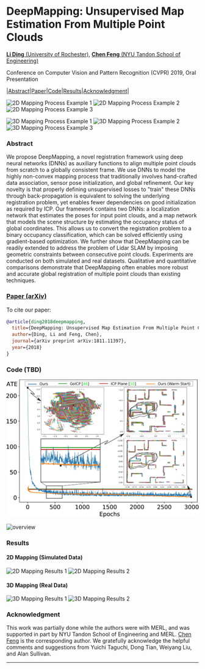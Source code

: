 # DeepMapping: Unsupervised Map Estimation From Multiple Point Clouds

[**Li Ding** (University of Rochester)](https://www.hajim.rochester.edu/ece/lding6/), [**Chen Feng** (NYU Tandon School of Engineering)](https://ai4ce.github.io)

Conference on Computer Vision and Pattern Recognition (CVPR) 2019, Oral Presentation

|[Abstract](#abstract)|[Paper](#paper-arxiv)|[Code](#code-tbd)|[Results](#results)|[Acknowledgment](#acknowledgment)|

![2D Mapping Process Example 1](https://github.com/ai4ce/DeepMapping/raw/master/docs/resources/vis_2D_sample1.gif)
![2D Mapping Process Example 2](https://github.com/ai4ce/DeepMapping/raw/master/docs/resources/vis_2D_sample2.gif)
![2D Mapping Process Example 3](https://github.com/ai4ce/DeepMapping/raw/master/docs/resources/vis_2D_sample3.gif)

![3D Mapping Process Example 1](https://github.com/ai4ce/DeepMapping/raw/master/docs/resources/vis_AVD_sample1.gif)
![3D Mapping Process Example 2](https://github.com/ai4ce/DeepMapping/raw/master/docs/resources/vis_AVD_sample2.gif)
![3D Mapping Process Example 3](https://github.com/ai4ce/DeepMapping/raw/master/docs/resources/vis_AVD_sample3.gif)


### Abstract
We propose DeepMapping, a novel registration framework using deep neural networks (DNNs) as auxiliary functions to align multiple point clouds from scratch to a globally consistent frame. We use DNNs to model the highly non-convex mapping process that traditionally involves hand-crafted data association, sensor pose initialization, and global refinement. Our key novelty is that properly defining unsupervised losses to "train" these DNNs through back-propagation is equivalent to solving the underlying registration problem, yet enables fewer dependencies on good initialization as required by ICP. Our framework contains two DNNs: a localization network that estimates the poses for input point clouds, and a map network that models the scene structure by estimating the occupancy status of global coordinates. This allows us to convert the registration problem to a binary occupancy classification, which can be solved efficiently using gradient-based optimization. We further show that DeepMapping can be readily extended to address the problem of Lidar SLAM by imposing geometric constraints between consecutive point clouds. Experiments are conducted on both simulated and real datasets. Qualitative and quantitative comparisons demonstrate that DeepMapping often enables more robust and accurate global registration of multiple point clouds than existing techniques.

### [Paper (arXiv)](https://arxiv.org/abs/1811.11397)
To cite our paper:   
```BibTex
@article{ding2018deepmapping,
  title={DeepMapping: Unsupervised Map Estimation From Multiple Point Clouds},
  author={Ding, Li and Feng, Chen},
  journal={arXiv preprint arXiv:1811.11397},
  year={2018}
}
```

### Code (TBD)
<p align="center">
<img src='./docs/resources/ate_vs_epochs.jpg' width="600">
</p>

![overview](https://github.com/ai4ce/DeepMapping/raw/master/docs/resources/deepmapping-overview.jpg)

### Results
#### 2D Mapping (Simulated Data)
![2D Mapping Results 1](https://github.com/ai4ce/DeepMapping/raw/master/docs/resources/deepmapping-2Dmapping.jpg)
![2D Mapping Results 2](https://github.com/ai4ce/DeepMapping/raw/master/docs/resources/deepmapping-2Dmapping2.jpg)
#### 3D Mapping (Real Data)
![3D Mapping Results 1](https://github.com/ai4ce/DeepMapping/raw/master/docs/resources/deepmapping-3Dmapping.jpg)
![3D Mapping Results 2](https://github.com/ai4ce/DeepMapping/raw/master/docs/resources/deepmapping-3Dmapping2.jpg)

### Acknowledgment
This work was partially done while the authors were with MERL, and was supported in part by NYU Tandon School of Engineering and MERL. [Chen Feng](https://ai4ce.github.io) is the corresponding author. We gratefully acknowledge the helpful comments and suggestions from Yuichi Taguchi, Dong Tian, Weiyang Liu, and Alan Sullivan.

<hr>
<div id="visitormap">
<script type="text/javascript" src="//ra.revolvermaps.com/0/0/7.js?i=04tbj6h3gzq&amp;m=0&amp;c=ff0000&amp;cr1=ffffff&amp;br=8&amp;ds=0" async="async"></script>
</div>
